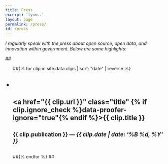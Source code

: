 ```yaml
---
title: Press
excerpt: 'lyons.'
layout: page
permalink: /press/
id: /press
---
```


*I regularly speak with the press about open source, open data, and innovation within government. Below are some highlights:*

##<ul id="clips">
##{% for clip in site.data.clips | sort: "date" | reverse %}
##  <li>
##    <a href="{{ clip.url }}" class="title" {% if clip.ignore_check %}data-proofer-ignore="true"{% endif %}>{{ clip.title }}</a><br />
##    <small><span class="publication">{{ clip.publication }}</span> — <em>{{ clip.date | date: '%B %d, %Y' }}</em></small>
##  </li>
##{% endfor %}
##</ul>
